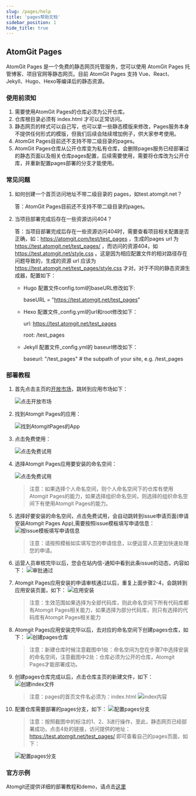 ```yaml
---
slug: /pages/help
title: 'pages帮助文档'
sidebar_position: 1
hide_title: true
---
```


## AtomGit Pages

AtomGit Pages 是一个免费的静态网页托管服务，您可以使用 AtomGit Pages 托管博客、项目官网等静态网页。目前 AtomGit Pages 支持 Vue、React、Jekyll、Hugo、Hexo等编译后的静态资源。

### 使用前须知
1. 需要使用AtomGit Pages的仓库必须为公开仓库。
2. 仓库根目录必须有 index.html 才可以正常访问。
3. 静态网页的样式可以自己写，也可以拿一些静态模版来修改，Pages服务本身不提供任何形式的模版，但我们后续会陆续增加例子，供大家参考使用。
4. AtomGit Pages目前还不支持不带二级目录的pages。
5. AtomGit Pages仓库从公开仓库变为私有仓库，会删除pages服务已经部署过的静态页面以及相关仓库pages配置，后续需要使用，需要将仓库改为公开仓库，并重新配置pages部署的分支才能使用。

### 常见问题
1. 如何创建一个首页访问地址不带二级目录的 pages，如test.atomgit.net？

   答：AtomGit Pages目前还不支持不带二级目录的pages。

2. 当项目部署完成后存在一些资源访问404？

   答：当项目部署完成后存在一些资源访问404时，需要查看项目相关配置是否正确，如：https://atomgit.com/test/test_pages ，生成的pages url 为 https://test.atomgit.net/test_pages/ ，而访问的资源404，如 https://test.atomgit.net/style.css 。这是因为相应配置文件的相对路径存在问题导致的，生成的资源 url 应该为 https://test.atomgit.net/test_pages/style.css 才对。对于不同的静态资源生成器，配置如下：

   - Hugo 配置文件config.toml的baseURL修改如下:

     baseURL = "https://test.atomgit.net/test_pages"

   - Hexo 配置文件_config.yml的url和root修改如下：

     url: https://test.atomgit.net/test_pages 

     root: /test_pages

   - Jekyll 配置文件_config.yml的 baseurl修改如下：

     baseurl: "/test_pages" # the subpath of your site, e.g. /test_pages  


### 部署教程
1. 首先点击主页的[开放市场](https://atomgit.com/marketplace)，跳转到应用市场如下：

   ![点击开放市场](./img/click_market.png)

2. 找到Atomgit Pages的应用：

   ![找到AtomgitPages的App](./img/atomgit_pages_app.png)

3. 点击免费使用：

   ![点击免费试用](./img/click_use.png)

4. 选择Atomgit Pages应用要安装的命名空间：

   ![点击免费试用](./img/choice_name_space.png)
   >注意：如果选择个人命名空间，则个人命名空间下的仓库有使用Atomgit Pages的能力，如果选择组织命名空间，则选择的组织命名空间下有使用Atomgit Pages的能力。

5. 选择好要安装的命名空间，点击免费试用，会自动跳转到issue申请页面(申请安装Atomgit Pages App),需要按照issue模板填写申请信息：
   ![按issue模板填写申请信息](./img/apply_info.png)
   >注意：请按照模板如实填写您的申请信息，以便运营人员更加快速处理您的申请。
6. 运营人员审核完毕以后，您会在站内信-通知中看到此条issue的动态，内容如下：
   ![审批通过](./img/apply_pass_notice.png)
7. Atomgit Pages应用安装的申请审核通过以后，重复上面步骤2-4，会跳转到应用安装页面，如下：
   ![应用安装](./img/app_install.png)
    >注意：生效范围如果选择为全部代码库，则此命名空间下所有代码库都有Atomgit Pages相关能力，如果选择为部分代码库，则只有选择的代码库有Atomgit Pages相关能力
8. Atomgit Pages应用安装完毕以后，去对应的命名空间下创建pages仓库，如下：
   ![创建pages仓库](./img/new_project.png)
    >注意：新建仓库时候注意截图中1处：命名空间为您在步骤7中选择安装的命名空间，注意截图中2处：仓库必须为公开的仓库，Atomgit Pages才能部署成功。

9.  创建pages仓库完成以后，点击仓库主页的新建文件，如下：
    ![创建index文件](./img/new_index.png)
    >注意：pages的首页文件名必须为：index.html
    ![index内容](./img/index_detail.png)
10. 配置仓库需要部署的pages分支，如下：
    ![配置pages分支](./img/pages_setting.png)

    >注意：按照截图中的标注的1、2、3进行操作，至此，静态网页已经部署成功，点击4处的链接，访问提供的地址：https://test.atomgit.net/test_pages/ 即可查看自己的pages页面，如下：

    ![配置pages分支](./img/pages_result.png)

### 官方示例
Atomgit还提供详细的部署教程和demo，请点击[这里](https://openatom.atomgit.com/explore/journalism/detail/313608476846854144)